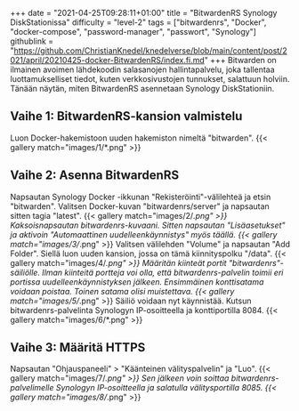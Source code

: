 +++
date = "2021-04-25T09:28:11+01:00"
title = "BitwardenRS Synology DiskStationissa"
difficulty = "level-2"
tags = ["bitwardenrs", "Docker", "docker-compose", "password-manager", "passwort", "Synology"]
githublink = "https://github.com/ChristianKnedel/knedelverse/blob/main/content/post/2021/april/20210425-docker-BitwardenRS/index.fi.md"
+++
Bitwarden on ilmainen avoimen lähdekoodin salasanojen hallintapalvelu, joka tallentaa luottamukselliset tiedot, kuten verkkosivustojen tunnukset, salattuun holviin. Tänään näytän, miten BitwardenRS asennetaan Synology DiskStationiin.
## Vaihe 1: BitwardenRS-kansion valmistelu
Luon Docker-hakemistoon uuden hakemiston nimeltä "bitwarden".
{{< gallery match="images/1/*.png" >}}

## Vaihe 2: Asenna BitwardenRS
Napsautan Synology Docker -ikkunan "Rekisteröinti"-välilehteä ja etsin "bitwarden". Valitsen Docker-kuvan "bitwardenrs/server" ja napsautan sitten tagia "latest".
{{< gallery match="images/2/*.png" >}}
Kaksoisnapsautan bitwardenrs-kuvaani. Sitten napsautan "Lisäasetukset" ja aktivoin "Automaattinen uudelleenkäynnistys" myös täällä.
{{< gallery match="images/3/*.png" >}}
Valitsen välilehden "Volume" ja napsautan "Add Folder". Siellä luon uuden kansion, jossa on tämä kiinnityspolku "/data".
{{< gallery match="images/4/*.png" >}}
Määritän kiinteät portit "bitwardenrs"-säiliölle. Ilman kiinteitä portteja voi olla, että bitwardenrs-palvelin toimii eri portissa uudelleenkäynnistyksen jälkeen. Ensimmäinen konttisatama voidaan poistaa. Toinen satama olisi muistettava.
{{< gallery match="images/5/*.png" >}}
Säiliö voidaan nyt käynnistää. Kutsun bitwardenrs-palvelinta Synologyn IP-osoitteella ja konttiportilla 8084.
{{< gallery match="images/6/*.png" >}}

## Vaihe 3: Määritä HTTPS
Napsautan "Ohjauspaneeli" > "Käänteinen välityspalvelin" ja "Luo".
{{< gallery match="images/7/*.png" >}}
Sen jälkeen voin soittaa bitwardenrs-palvelimelle Synologyn IP-osoitteella ja salatulla välitysportilla 8085.
{{< gallery match="images/8/*.png" >}}